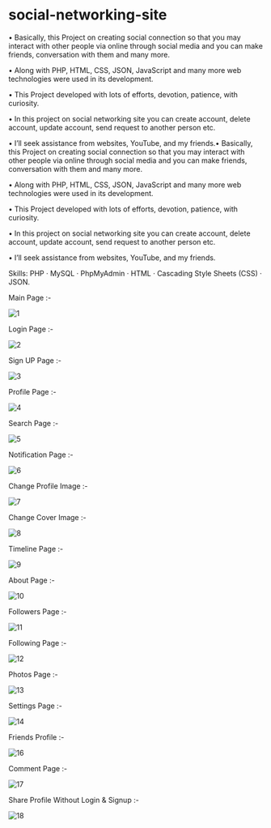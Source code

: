 # social-networking-site

• Basically, this Project on creating social connection so that you may interact with other people via online through social media and you can
make friends, conversation with them and many more.

• Along with PHP, HTML, CSS, JSON, JavaScript and many more web technologies were used in its development.

• This Project developed with lots of efforts, devotion, patience, with curiosity.

• In this project on social networking site you can create account, delete account, update account, send request to another person etc.

• I’ll seek assistance from websites, YouTube, and my friends.• Basically, this Project on creating social connection so that you may interact with other people via online through social media and you can make friends, conversation with them and many more. 

• Along with PHP, HTML, CSS, JSON, JavaScript and many more web technologies were used in its development. 

• This Project developed with lots of efforts, devotion, patience, with curiosity. 

• In this project on social networking site you can create account, delete account, update account, send request to another person etc. 

• I’ll seek assistance from websites, YouTube, and my friends.

Skills: PHP · MySQL · PhpMyAdmin · HTML · Cascading Style Sheets (CSS) · JSON.

Main Page :-

![1](https://github.com/shalimarmehra/social-networking-site/assets/121498686/efa385ce-ff78-42db-9c8b-b4a625044645)

Login Page :-

![2](https://github.com/shalimarmehra/social-networking-site/assets/121498686/a03902cb-29e2-483c-bc1c-15f161c283d5)

Sign UP Page :-

![3](https://github.com/shalimarmehra/social-networking-site/assets/121498686/8693c53c-b241-4a24-afd3-dcde867b8b29)

Profile Page :-

![4](https://github.com/shalimarmehra/social-networking-site/assets/121498686/d8b73732-9a82-49e0-af6e-391bbc3cca1e)

Search Page :-

![5](https://github.com/shalimarmehra/social-networking-site/assets/121498686/ceaf1578-49ad-430d-af51-6cfd919add8a)

Notification Page :-

![6](https://github.com/shalimarmehra/social-networking-site/assets/121498686/517c7f71-051b-4835-a3ef-6e9123819d89)

Change Profile Image :-

![7](https://github.com/shalimarmehra/social-networking-site/assets/121498686/8f781063-a1de-4adf-8bc4-14b4b0b4be3e)

Change Cover Image :-

![8](https://github.com/shalimarmehra/social-networking-site/assets/121498686/0411c55b-ef25-454d-9e74-3261dd394f44)

Timeline Page :-

![9](https://github.com/shalimarmehra/social-networking-site/assets/121498686/ca615694-c744-4acb-ac89-d1643af2e39a)

About Page :-

![10](https://github.com/shalimarmehra/social-networking-site/assets/121498686/d8b44c2b-13a9-4184-ba42-d4d6f0625adb)

Followers Page :-

![11](https://github.com/shalimarmehra/social-networking-site/assets/121498686/79b689d8-18db-495d-a4f2-b8f8444eab6f)

Following Page :-

![12](https://github.com/shalimarmehra/social-networking-site/assets/121498686/8e6ffcbd-b9b1-4f73-9974-831db7495325)

Photos Page :-

![13](https://github.com/shalimarmehra/social-networking-site/assets/121498686/61e1e8b3-fd3c-432b-a9d0-d88d12a4ea07)

Settings Page :-

![14](https://github.com/shalimarmehra/social-networking-site/assets/121498686/6ad54349-535f-4deb-9d3b-c28016c468b8)

Friends Profile :-

![16](https://github.com/shalimarmehra/social-networking-site/assets/121498686/c847137f-a26c-45c6-b1b1-03a4736df7fc)

Comment Page :-

![17](https://github.com/shalimarmehra/social-networking-site/assets/121498686/fc9c70d9-f88b-4232-bb84-c5d2a1254967)

Share Profile Without Login & Signup :-

![18](https://github.com/shalimarmehra/social-networking-site/assets/121498686/7afe9e59-8199-4830-b406-ad3977914f1f)



